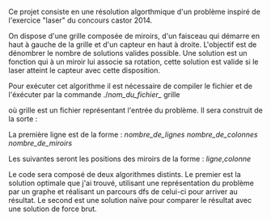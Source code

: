 Ce projet consiste en une résolution algorthmique d'un problème inspiré de l'exercice "laser" du concours castor 2014.


On dispose d'une grille composée de miroirs, d'un faisceau qui démarre en haut à gauche de la grille et d'un capteur en haut à droite.
L'objectif est de dénombrer le nombre de solutions valides possible.
Une solution est un fonction qui à un miroir lui associe sa rotation, cette solution est valide si le laser atteint le capteur avec cette disposition.

Pour exécuter cet algorithme il est nécessaire de compiler le fichier et de l'éxécuter par la commande ./*nom_du_fichier_* grille

où grille est un fichier représentant l'entrée du problème. Il sera construit de la sorte :

La première ligne est de la forme : *nombre_de_lignes* *nombre_de_colonnes* *nombre_de_miroirs*

Les suivantes seront les positions des miroirs de la forme : *ligne*,*colonne* 


Le code sera composé de deux algorithmes distints.
Le premier est la solution optimale que j'ai trouvé, utilisant une représentation du problème par un graphe et réalisant un parcours dfs de celui-ci pour arriver au résultat. 
Le second est une solution naïve pour comparer le résultat avec une solution de force brut. 

